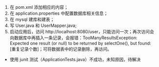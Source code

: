 1. 在 pom.xml 添加相应的内容；  
1. 在 application.properties 中配置数据库相关信息；  
1. 在 mysql 建库和建表；  
1. 写 User.java 和 UserMapper.java;  
1. 启动应用后，访问 http://localhost:8080/user，只能访问一次；再次访问会向数据库中再插入一条记录，会报错：TooManyResultsException: Expected one result (or null) to be returned by selectOne(), but found: [重复记录个数]；可将数据表中的记录删除，再访问。  

* 使用 junit 测试（ApplicationTests.java）不成功，未知原因，待解决 
